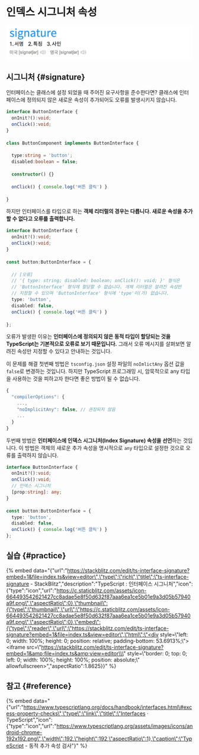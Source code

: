 # 인덱스 시그니처 속성

![](../.gitbook/assets/image%20%285%29.png)

## 시그니처 {#signature}

인터페이스는 클래스에 설정 되었을 때 주어진 요구사항을 준수한다면? 클래스에 인터페이스에 정의되지 않은 새로운 속성이 추가되어도 오류를 발생시키지 않습니다.

```typescript
interface ButtonInterface {
  onInit?():void;
  onClick():void;
}

class ButtonComponent implements ButtonInterface {
​
  type:string = 'button';
  disabled:boolean = false;

  constructor() {}
​
  onClick() { console.log('버튼 클릭') }

}
```

하지만 인터페이스를 타입으로 하는 **객체 리터럴의 경우는 다릅니다. 새로운 속성을 추가할 수 없다고 오류를 출력합니다.** 

```typescript
interface ButtonInterface {
  onInit?():void;
  onClick():void;
}

const button:ButtonInterface = {

  // [오류]
  // '{ type: string; disabled: boolean; onClick(): void; }' 형식은 
  // 'ButtonInterface' 형식에 할당할 수 없습니다. 개체 리터럴은 알려진 속성만 
  // 지정할 수 있으며 'ButtonInterface' 형식에 'type'이(가) 없습니다.
  type: 'button',
  disabled: false,
  onClick() { console.log('버튼 클릭') }
  
};
```

오류가 발생한 이유는 **인터페이스에 정의되지 않은 동적 타입이 할당되는 것을 TypeScript는 기본적으로 오류로 보기 때문입니다.** 그래서 오류 메시지를 살펴보면 알려진 속성만 지정할 수 있다고 안내하는 것입니다.

이 문제를 해결 첫번째 방법은 `tsconfig.json` 설정 파일의 `noImlictAny` 옵션 값을 `false`로 변경하는 것입니다.  하지만 TypeScript 프로그래밍 시, 암묵적으로 any 타입을 사용하는 것을 피하고자 한다면 좋은 방법이 될 수 없습니다.

```javascript
{
  "compilerOptions": {
    ...,
    "noImplicitAny": false, // 권장되지 않음
    ...
  }
}
```

두번째 방법은 **인터페이스에 인덱스 시그니처\(Index Signature\) 속성을 선언**하는 것입니다. 이 방법은 객체의 새로운 추가 속성을 명시적으로 `any` 타입으로 설정한 것으로 오류를 출력하지 않습니다.

```typescript
interface ButtonInterface {
  onInit?():void;
  onClick():void;
  // 인덱스 시그니처
  [prop:string]: any;
}

const button:ButtonInterface = {
  type: 'button',
  disabled: false,
  onClick() { console.log('버튼 클릭') }
};
```

## 실습 {#practice}

{% embed data="{\"url\":\"https://stackblitz.com/edit/ts-interface-signature?embed=1&file=index.ts&view=editor\",\"type\":\"rich\",\"title\":\"ts-interface-signature - StackBlitz\",\"description\":\"TypeScript : 인터페이스 시그니처\",\"icon\":{\"type\":\"icon\",\"url\":\"https://c.staticblitz.com/assets/icon-664493542621427cc8adae5e8f50d632f87aaa6ea1ce5b01e9a3d05b57940a9f.png\",\"aspectRatio\":0},\"thumbnail\":{\"type\":\"thumbnail\",\"url\":\"https://c.staticblitz.com/assets/icon-664493542621427cc8adae5e8f50d632f87aaa6ea1ce5b01e9a3d05b57940a9f.png\",\"aspectRatio\":0},\"embed\":{\"type\":\"reader\",\"url\":\"https://stackblitz.com/edit/ts-interface-signature?embed=1&file=index.ts&view=editor\",\"html\":\"<div style=\\\"left: 0; width: 100%; height: 0; position: relative; padding-bottom: 53.6913%;\\\"><iframe src=\\\"https://stackblitz.com/edit/ts-interface-signature?embed=1&amp;file=index.ts&amp;view=editor\\\" style=\\\"border: 0; top: 0; left: 0; width: 100%; height: 100%; position: absolute;\\\" allowfullscreen></iframe></div>\",\"aspectRatio\":1.8625}}" %}

## 참고 {#reference}

{% embed data="{\"url\":\"https://www.typescriptlang.org/docs/handbook/interfaces.html\#excess-property-checks\",\"type\":\"link\",\"title\":\"Interfaces · TypeScript\",\"icon\":{\"type\":\"icon\",\"url\":\"https://www.typescriptlang.org/assets/images/icons/android-chrome-192x192.png\",\"width\":192,\"height\":192,\"aspectRatio\":1},\"caption\":\"TypeScript - 동적 추가 속성 검사\"}" %}

